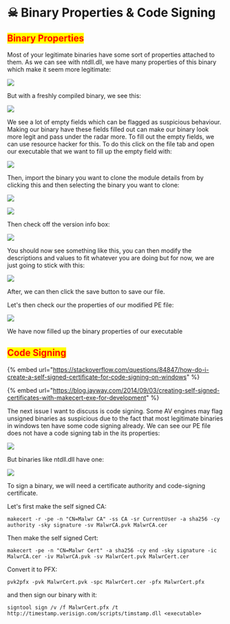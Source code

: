 # ☠ Binary Properties & Code Signing

## <mark style="color:red;">Binary Properties</mark>

Most of your legitimate binaries have some sort of properties attached to them. As we can see with ntdll.dll, we have many properties of this binary which make it seem more legitimate:

![](<../.gitbook/assets/image (85).png>)

But with a freshly compiled binary, we see this:

![](<../.gitbook/assets/image (188).png>)

We see a lot of empty fields which can be flagged as suspicious behaviour. Making our binary have these fields filled out can make our binary look more legit and pass under the radar more. To fill out the empty fields, we can use resource hacker for this. To do this click on the file tab and open our executable that we want to fill up the empty field with:

![](<../.gitbook/assets/image (202).png>)

Then, import the binary you want to clone the module details from by clicking this and then selecting the binary you want to clone:

![](<../.gitbook/assets/image (90).png>)

![](<../.gitbook/assets/image (77).png>)

Then check off the version info box:

![](<../.gitbook/assets/image (74).png>)

You should now see something like this, you can then modify the descriptions and values to fit whatever you are doing but for now, we are just going to stick with this:

![](<../.gitbook/assets/image (146).png>)

After, we can then click the save button to save our file.

Let's then check our the properties of our modified PE file:

![](<../.gitbook/assets/image (89).png>)

We have now filled up the binary properties of our executable

## <mark style="color:red;">Code Signing</mark>

{% embed url="https://stackoverflow.com/questions/84847/how-do-i-create-a-self-signed-certificate-for-code-signing-on-windows" %}

{% embed url="https://blog.jayway.com/2014/09/03/creating-self-signed-certificates-with-makecert-exe-for-development" %}

&#x20;The next issue I want to discuss is code signing. Some AV engines may flag unsigned binaries as suspicious due to the fact that most legitimate binaries in windows ten have some code signing already. We can see our PE file does not have a code signing tab in the its properties:

![](<../.gitbook/assets/image (34).png>)

But binaries like ntdll.dll have one:

![](<../.gitbook/assets/image (10).png>)

To sign a binary, we will need a certificate authority and code-signing certificate.&#x20;

Let's first make the self signed CA:

```
makecert -r -pe -n "CN=Malwr CA" -ss CA -sr CurrentUser -a sha256 -cy authority -sky signature -sv MalwrCA.pvk MalwrCA.cer
```

Then make the self signed Cert:

```
makecert -pe -n "CN=Malwr Cert" -a sha256 -cy end -sky signature -ic MalwrCA.cer -iv MalwrCA.pvk -sv MalwrCert.pvk MalwrCert.cer
```

Convert it to PFX:

```
pvk2pfx -pvk MalwrCert.pvk -spc MalwrCert.cer -pfx MalwrCert.pfx
```

and then sign our binary with it:

```
signtool sign /v /f MalwrCert.pfx /t http://timestamp.verisign.com/scripts/timstamp.dll <executable>
```
